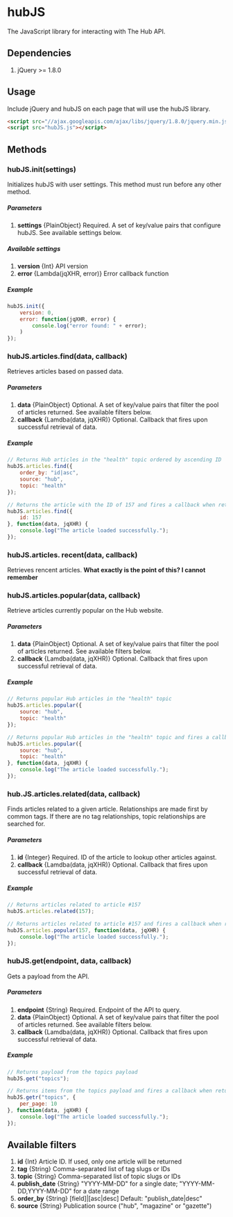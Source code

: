 # hubJS

The JavaScript library for interacting with The Hub API.


## Dependencies

1. jQuery >= 1.8.0


## Usage

Include jQuery and hubJS on each page that will use the hubJS library.

```html
<script src="//ajax.googleapis.com/ajax/libs/jquery/1.8.0/jquery.min.js"></script>
<script src="hubJS.js"></script>
```


## Methods

### hubJS.init(settings)
Initializes hubJS with user settings. This method must run before any other method.

##### Parameters

1. __settings__ {PlainObject} Required. A set of key/value pairs that configure hubJS. See available settings below.


##### Available settings
1. __version__ {Int} API version
1. __error__ {Lambda(jqXHR, error)} Error callback function

##### Example

```javascript
hubJS.init({
	version: 0,
	error: function(jqXHR, error) {
		console.log("error found: " + error);
	)
});
```

### hubJS.articles.find(data, callback)
Retrieves articles based on passed data.

##### Parameters

1. __data__ {PlainObject} Optional. A set of key/value pairs that filter the pool of articles returned. See available filters below.
1. __callback__ {Lamdba(data, jqXHR)} Optional. Callback that fires upon successful retrieval of data.


##### Example

```javascript
// Returns Hub articles in the "health" topic ordered by ascending ID
hubJS.articles.find({
	order_by: "id|asc",
	source: "hub",
	topic: "health"
});

// Returns the article with the ID of 157 and fires a callback when returned
hubJS.articles.find({
	id: 157
}, function(data, jqXHR) {
	console.log("The article loaded successfully.");
});
```


### hubJS.articles.	recent(data, callback)

Retrieves rencent articles. __What exactly is the point of this? I cannot remember__


### hubJS.articles.popular(data, callback)

Retrieve articles currently popular on the Hub website.

##### Parameters

1. __data__ {PlainObject} Optional. A set of key/value pairs that filter the pool of articles returned. See available filters below.
1. __callback__ {Lamdba(data, jqXHR)} Optional. Callback that fires upon successful retrieval of data.

##### Example

```javascript
// Returns popular Hub articles in the "health" topic
hubJS.articles.popular({
	source: "hub",
	topic: "health"
});

// Returns popular Hub articles in the "health" topic and fires a callback when returned
hubJS.articles.popular({
	source: "hub",
	topic: "health"
}, function(data, jqXHR) {
	console.log("The article loaded successfully.");
});
```

### hub.JS.articles.related(data, callback)

Finds articles related to a given article. Relationships are made first by common tags. If there are no tag relationships, topic relationships are searched for.

##### Parameters

1. __id__ {Integer} Required. ID of the article to lookup other articles against.
1. __callback__ {Lamdba(data, jqXHR)} Optional. Callback that fires upon successful retrieval of data.

##### Example

```javascript
// Returns articles related to article #157
hubJS.articles.related(157);

// Returns articles related to article #157 and fires a callback when returned
hubJS.articles.popular(157, function(data, jqXHR) {
	console.log("The article loaded successfully.");
});
```


### hubJS.get(endpoint, data, callback)

Gets a payload from the API.

##### Parameters

1. __endpoint__ {String} Required. Endpoint of the API to query.
1. __data__ {PlainObject} Optional. A set of key/value pairs that filter the pool of articles returned. See available filters below.
1. __callback__ {Lamdba(data, jqXHR)} Optional. Callback that fires upon successful retrieval of data.

##### Example

```javascript
// Returns payload from the topics payload
hubJS.get("topics");

// Returns items from the topics payload and fires a callback when returned
hubJS.getr("topics", {
	per_page: 10
}, function(data, jqXHR) {
	console.log("The article loaded successfully.");
});
```

## Available filters
1. __id__ {Int} Article ID. If used, only one article will be returned
1. __tag__ {String} Comma-separated list of tag slugs or IDs
1. __topic__ {String} Comma-separated list of topic slugs or IDs
1. __publish_date__ {String} "YYYY-MM-DD" for a single date; "YYYY-MM-DD,YYYY-MM-DD" for a date range
1. __order_by__ {String} [field]|[asc|desc] Default: "publish_date|desc"
1. __source__ {String} Publication source ("hub", "magazine" or "gazette")